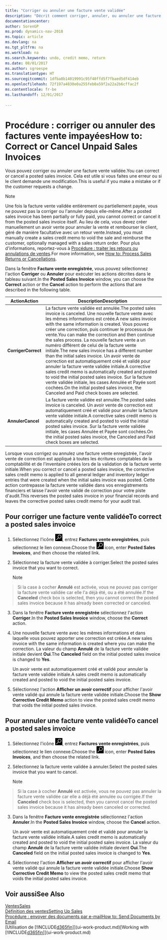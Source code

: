 ```yaml
---
title: "Corriger ou annuler une facture vente validée"
description: "Décrit comment corriger, annuler, ou annuler une facture vente enregistrée et lettrer un avoir vente."
documentationcenter: 
author: SorenGP
ms.prod: dynamics-nav-2018
ms.topic: article
ms.devlang: na
ms.tgt_pltfrm: na
ms.workload: na
ms.search.keywords: undo, credit memo, return
ms.date: 08/01/2017
ms.author: sgroespe
ms.translationtype: HT
ms.sourcegitcommit: 1dfba8b14019991c95f40ffd5f7fbaed5df414eb
ms.openlocfilehash: 72f197a4830e0a255feb0a59f2a22a2b6cffac2f
ms.contentlocale: fr-be
ms.lasthandoff: 12/01/2017

---
```

# <a name="how-to-correct-or-cancel-unpaid-sales-invoices"></a><span data-ttu-id="5225b-103">Procédure : corriger ou annuler des factures vente impayées</span><span class="sxs-lookup"><span data-stu-id="5225b-103">How to: Correct or Cancel Unpaid Sales Invoices</span></span>
<span data-ttu-id="5225b-104">Vous pouvez corriger ou annuler une facture vente validée.</span><span class="sxs-lookup"><span data-stu-id="5225b-104">You can correct or cancel a posted sales invoice.</span></span> <span data-ttu-id="5225b-105">Cela est utile si vous faites une erreur ou si le client demande une modification.</span><span class="sxs-lookup"><span data-stu-id="5225b-105">This is useful if you make a mistake or if the customer requests a change.</span></span>

> [!NOTE]  
>   <span data-ttu-id="5225b-106">Une fois la facture vente validée entièrement ou partiellement payée, vous ne pouvez pas la corriger ou l'annuler depuis elle-même.</span><span class="sxs-lookup"><span data-stu-id="5225b-106">After a posted sales invoice has been partially or fully paid, you cannot correct or cancel it from the posted sales invoice itself.</span></span> <span data-ttu-id="5225b-107">Au lieu de cela, vous devez créer manuellement un avoir vente pour annuler la vente et rembourser le client, géré de manière facultative avec un retour vente.</span><span class="sxs-lookup"><span data-stu-id="5225b-107">Instead, you must manually create a sales credit memo to void the sale and reimburse the customer, optionally managed with a sales return order.</span></span> <span data-ttu-id="5225b-108">Pour plus d'informations, reportez-vous à [Procédure : traiter les retours ou annulations de ventes](sales-how-process-sales-returns-cancellations.md).</span><span class="sxs-lookup"><span data-stu-id="5225b-108">For more information, see [How to: Process Sales Returns or Cancellations](sales-how-process-sales-returns-cancellations.md).</span></span>

<span data-ttu-id="5225b-109">Dans la fenêtre **Facture vente enregistrée**, vous pouvez sélectionnez l'action **Corriger** ou **Annuler** pour exécuter les actions décrites dans le tableau suivant.</span><span class="sxs-lookup"><span data-stu-id="5225b-109">In the **Posted Sales Invoice** window, you can choose the **Correct** action or the **Cancel** action to perform the actions that are described in the following table.</span></span>

| <span data-ttu-id="5225b-110">Action</span><span class="sxs-lookup"><span data-stu-id="5225b-110">Action</span></span> | <span data-ttu-id="5225b-111">Description</span><span class="sxs-lookup"><span data-stu-id="5225b-111">Description</span></span> |
| --- | --- |
| <span data-ttu-id="5225b-112">**Corriger**</span><span class="sxs-lookup"><span data-stu-id="5225b-112">**Correct**</span></span> |<span data-ttu-id="5225b-113">La facture vente validée est annulée.</span><span class="sxs-lookup"><span data-stu-id="5225b-113">The posted sales invoice is canceled.</span></span> <span data-ttu-id="5225b-114">Une nouvelle facture vente avec les mêmes informations est créée.</span><span class="sxs-lookup"><span data-stu-id="5225b-114">A new sales invoice with the same information is created.</span></span> <span data-ttu-id="5225b-115">Vous pouvez créer une correction, puis continuer le processus de vente.</span><span class="sxs-lookup"><span data-stu-id="5225b-115">You can make the correction and then continue the sales process.</span></span> <span data-ttu-id="5225b-116">La nouvelle facture vente a un numéro différent de celui de la facture vente initiale.</span><span class="sxs-lookup"><span data-stu-id="5225b-116">The new sales invoice has a different number than the initial sales invoice.</span></span> <span data-ttu-id="5225b-117">Un avoir vente de correction est automatiquement créé et validé pour annuler la facture vente validée initiale.</span><span class="sxs-lookup"><span data-stu-id="5225b-117">A corrective sales credit memo is automatically created and posted to void the initial posted sales invoice.</span></span> <span data-ttu-id="5225b-118">Sur la facture vente validée initiale, les cases Annulée et Payée sont cochées.</span><span class="sxs-lookup"><span data-stu-id="5225b-118">On the initial posted sales invoice, the Canceled and Paid check boxes are selected.</span></span> |
| <span data-ttu-id="5225b-119">**Annuler**</span><span class="sxs-lookup"><span data-stu-id="5225b-119">**Cancel**</span></span> |<span data-ttu-id="5225b-120">La facture vente validée est annulée.</span><span class="sxs-lookup"><span data-stu-id="5225b-120">The posted sales invoice is canceled.</span></span> <span data-ttu-id="5225b-121">Un avoir vente de correction est automatiquement créé et validé pour annuler la facture vente validée initiale.</span><span class="sxs-lookup"><span data-stu-id="5225b-121">A corrective sales credit memo is automatically created and posted to void the initial posted sales invoice.</span></span> <span data-ttu-id="5225b-122">Sur la facture vente validée initiale, les cases Annulée et Payée sont cochées.</span><span class="sxs-lookup"><span data-stu-id="5225b-122">On the initial posted sales invoice, the Canceled and Paid check boxes are selected.</span></span> |

<span data-ttu-id="5225b-123">Lorsque vous corrigez ou annulez une facture vente enregistrée, l'avoir vente de correction est appliqué à toutes les écritures comptables de la comptabilité et de l'inventaire créées lors de la validation de la facture vente initiale.</span><span class="sxs-lookup"><span data-stu-id="5225b-123">When you correct or cancel a posted sales invoice, the corrective sales credit memo is applied to all general ledger and inventory ledger entries that were created when the initial sales invoice was posted.</span></span> <span data-ttu-id="5225b-124">Cette action contrepasse la facture vente validée dans vos enregistrements financiers et laisse l'avoir vente validé de correction pour votre piste d'audit.</span><span class="sxs-lookup"><span data-stu-id="5225b-124">This reverses the posted sales invoice in your financial records and leaves the corrective posted sales credit memo for your audit trail.</span></span>

## <a name="to-correct-a-posted-sales-invoice"></a><span data-ttu-id="5225b-125">Pour corriger une facture vente validée</span><span class="sxs-lookup"><span data-stu-id="5225b-125">To correct a posted sales invoice</span></span>
1. <span data-ttu-id="5225b-126">Sélectionnez l'icône ![Page ou état pour la recherche](media/ui-search/search_small.png "Page ou état pour la recherche"), entrez **Factures vente enregistrées**, puis sélectionnez le lien connexe.</span><span class="sxs-lookup"><span data-stu-id="5225b-126">Choose the ![Search for Page or Report](media/ui-search/search_small.png "Search for Page or Report icon") icon, enter **Posted Sales Invoices**, and then choose the related link.</span></span>  
2. <span data-ttu-id="5225b-127">Sélectionnez la facture vente validée à corriger.</span><span class="sxs-lookup"><span data-stu-id="5225b-127">Select the posted sales invoice that you want to correct.</span></span>

    > [!NOTE]  
>   <span data-ttu-id="5225b-128">Si la case à cocher **Annulé** est activée, vous ne pouvez pas corriger la facture vente validée car elle l'a déjà été, ou a été annulée.</span><span class="sxs-lookup"><span data-stu-id="5225b-128">If the **Canceled** check box is selected, then you cannot correct the posted sales invoice because it has already been corrected or canceled.</span></span>
3. <span data-ttu-id="5225b-129">Dans la fenêtre **Facture vente enregistrée** sélectionnez l'action **Corriger**.</span><span class="sxs-lookup"><span data-stu-id="5225b-129">In the **Posted Sales Invoice** window, choose the **Correct** action.</span></span>  
4. <span data-ttu-id="5225b-130">Une nouvelle facture vente avec les mêmes informations et dans laquelle vous pouvez apporter une correction est créée.</span><span class="sxs-lookup"><span data-stu-id="5225b-130">A new sales invoice with the same information is created where you can make the correction.</span></span> <span data-ttu-id="5225b-131">La valeur du champ **Annulé** de la facture vente validée initiale devient **Oui**.</span><span class="sxs-lookup"><span data-stu-id="5225b-131">The **Canceled** field on the initial posted sales invoice is changed to **Yes**.</span></span>

    <span data-ttu-id="5225b-132">Un avoir vente est automatiquement créé et validé pour annuler la facture vente validée initiale.</span><span class="sxs-lookup"><span data-stu-id="5225b-132">A sales credit memo is automatically created and posted to void the initial posted sales invoice.</span></span>
5. <span data-ttu-id="5225b-133">Sélectionnez l'action **Afficher un avoir correctif** pour afficher l'avoir vente validé qui annule la facture vente validée initiale.</span><span class="sxs-lookup"><span data-stu-id="5225b-133">Choose the **Show Corrective Credit Memo** action to view the posted sales credit memo that voids the initial posted sales invoice.</span></span>

## <a name="to-cancel-a-posted-sales-invoice"></a><span data-ttu-id="5225b-134">Pour annuler une facture vente validée</span><span class="sxs-lookup"><span data-stu-id="5225b-134">To cancel a posted sales invoice</span></span>
1. <span data-ttu-id="5225b-135">Sélectionnez l'icône ![Page ou état pour la recherche](media/ui-search/search_small.png "Page ou état pour la recherche"), entrez **Factures vente enregistrées**, puis sélectionnez le lien connexe.</span><span class="sxs-lookup"><span data-stu-id="5225b-135">Choose the ![Search for Page or Report](media/ui-search/search_small.png "Search for Page or Report icon") icon, enter **Posted Sales Invoices**, and then choose the related link.</span></span>  
2. <span data-ttu-id="5225b-136">Sélectionnez la facture vente validée à annuler.</span><span class="sxs-lookup"><span data-stu-id="5225b-136">Select the posted sales invoice that you want to cancel.</span></span>

    > [!NOTE]  
>   <span data-ttu-id="5225b-137">Si la case à cocher **Annulé** est activée, vous ne pouvez pas annuler la facture vente validée car elle a déjà été annulée ou corrigée.</span><span class="sxs-lookup"><span data-stu-id="5225b-137">If the **Canceled** check box is selected, then you cannot cancel the posted sales invoice because it has already been canceled or corrected.</span></span>
3. <span data-ttu-id="5225b-138">Dans la fenêtre **Facture vente enregistrée** sélectionnez l'action **Annuler**.</span><span class="sxs-lookup"><span data-stu-id="5225b-138">In the **Posted Sales Invoice** window, choose the **Cancel** action.</span></span>

    <span data-ttu-id="5225b-139">Un avoir vente est automatiquement créé et validé pour annuler la facture vente validée initiale.</span><span class="sxs-lookup"><span data-stu-id="5225b-139">A sales credit memo is automatically created and posted to void the initial posted sales invoice.</span></span> <span data-ttu-id="5225b-140">La valeur du champ **Annulé** de la facture vente validée initiale devient **Oui**.</span><span class="sxs-lookup"><span data-stu-id="5225b-140">The **Canceled** field on the initial posted sales invoice is changed to **Yes**.</span></span>
4. <span data-ttu-id="5225b-141">Sélectionnez l'action **Afficher un avoir correctif** pour afficher l'avoir vente validé qui annule la facture vente validée initiale.</span><span class="sxs-lookup"><span data-stu-id="5225b-141">Choose **Show Corrective Credit Memo** to view the posted sales credit memo that voids the initial posted sales invoice.</span></span>

## <a name="see-also"></a><span data-ttu-id="5225b-142">Voir aussi</span><span class="sxs-lookup"><span data-stu-id="5225b-142">See Also</span></span>
[<span data-ttu-id="5225b-143">Ventes</span><span class="sxs-lookup"><span data-stu-id="5225b-143">Sales</span></span>](sales-manage-sales.md)  
[<span data-ttu-id="5225b-144">Définition des ventes</span><span class="sxs-lookup"><span data-stu-id="5225b-144">Setting Up Sales</span></span>](sales-setup-sales.md)  
[<span data-ttu-id="5225b-145">Procédure : envoyer des documents par e-mail</span><span class="sxs-lookup"><span data-stu-id="5225b-145">How to: Send Documents by Email</span></span>](ui-how-send-documents-email.md)  
<span data-ttu-id="5225b-146">[Utilisation de [!INCLUDE[d365fin](includes/d365fin_md.md)]](ui-work-product.md)</span><span class="sxs-lookup"><span data-stu-id="5225b-146">[Working with [!INCLUDE[d365fin](includes/d365fin_md.md)]](ui-work-product.md)</span></span>

